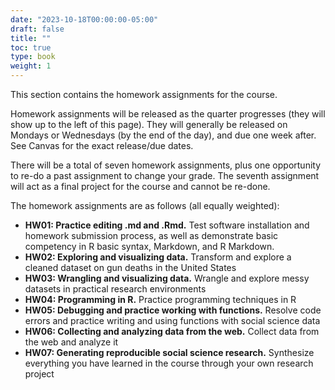 ```yaml
---
date: "2023-10-18T00:00:00-05:00"
draft: false
title: ""
toc: true
type: book
weight: 1
---
```


<!--
---
header:
  caption: ""
  image: ""
title: Homework assignments
view: 2
type: post
draft: false
---
-->

This section contains the homework assignments for the course. 

Homework assignments will be released as the quarter progresses (they will show up to the left of this page). They will generally be released on Mondays or Wednesdays (by the end of the day), and due one week after. See Canvas for the exact release/due dates. 

There will be a total of seven homework assignments, plus one opportunity to re-do a past assignment to change your grade. The seventh assignment will act as a final project for the course and cannot be re-done. 

The homework assignments are as follows (all equally weighted):

- **HW01: Practice editing .md and .Rmd.** Test software installation and homework submission process, as well as demonstrate basic competency in R basic syntax, Markdown, and R Markdown. 
- **HW02: Exploring and visualizing data.** Transform and explore a cleaned dataset on gun deaths in the United States
- **HW03: Wrangling and visualizing data.** Wrangle and explore messy datasets in practical research environments
- **HW04: Programming in R.** Practice programming techniques in R
- **HW05: Debugging and practice working with functions.** Resolve code errors and practice writing and using functions with social science data
- **HW06: Collecting and analyzing data from the web.** Collect data from the web and analyze it
- **HW07: Generating reproducible social science research.** Synthesize everything you have learned in the course through your own research project

